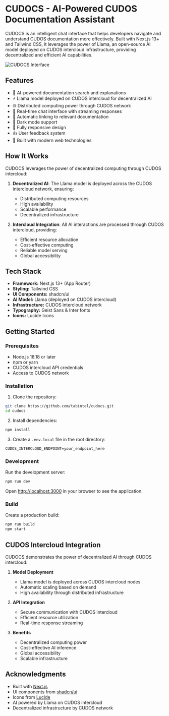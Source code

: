 # CUDOCS - AI-Powered CUDOS Documentation Assistant

CUDOCS is an intelligent chat interface that helps developers navigate and understand CUDOS documentation more effectively. Built with Next.js 13+ and Tailwind CSS, it leverages the power of Llama, an open-source AI model deployed on CUDOS intercloud infrastructure, providing decentralized and efficient AI capabilities.

![CUDOCS Interface](/placeholder.svg?height=400&width=800)

## Features

- 🤖 AI-powered documentation search and explanations
- ⚡ Llama model deployed on CUDOS intercloud for decentralized AI
- 🌐 Distributed computing power through CUDOS network
- 💬 Real-time chat interface with streaming responses
- 🔗 Automatic linking to relevant documentation
- 🌙 Dark mode support
- 📱 Fully responsive design
- 👍 User feedback system
- 🚀 Built with modern web technologies

## How It Works

CUDOCS leverages the power of decentralized computing through CUDOS intercloud:

1. **Decentralized AI**: The Llama model is deployed across the CUDOS intercloud network, ensuring:
   - Distributed computing resources
   - High availability
   - Scalable performance
   - Decentralized infrastructure

2. **Intercloud Integration**: All AI interactions are processed through CUDOS intercloud, providing:
   - Efficient resource allocation
   - Cost-effective computing
   - Reliable model serving
   - Global accessibility

## Tech Stack

- **Framework:** Next.js 13+ (App Router)
- **Styling:** Tailwind CSS
- **UI Components:** shadcn/ui
- **AI Model:** Llama (deployed on CUDOS intercloud)
- **Infrastructure:** CUDOS intercloud network
- **Typography:** Geist Sans & Inter fonts
- **Icons:** Lucide Icons

## Getting Started

### Prerequisites

- Node.js 18.18 or later
- npm or yarn
- CUDOS intercloud API credentials
- Access to CUDOS network

### Installation

1. Clone the repository:
```bash
git clone https://github.com/tabintel/cudocs.git
cd cudocs
```

2. Install dependencies:
```bash
npm install
```

3. Create a `.env.local` file in the root directory:
```plaintext
CUDOS_INTERCLOUD_ENDPOINT=your_endpoint_here
```

### Development

Run the development server:
```bash
npm run dev
```

Open [http://localhost:3000](http://localhost:3000) in your browser to see the application.

### Build

Create a production build:
```bash
npm run build
npm start
```

## CUDOS Intercloud Integration

CUDOCS demonstrates the power of decentralized AI through CUDOS intercloud:

1. **Model Deployment**
   - Llama model is deployed across CUDOS intercloud nodes
   - Automatic scaling based on demand
   - High availability through distributed infrastructure

2. **API Integration**
   - Secure communication with CUDOS intercloud
   - Efficient resource utilization
   - Real-time response streaming

3. **Benefits**
   - Decentralized computing power
   - Cost-effective AI inference
   - Global accessibility
   - Scalable infrastructure

## Acknowledgments

- Built with [Next.js](https://nextjs.org/)
- UI components from [shadcn/ui](https://ui.shadcn.com/)
- Icons from [Lucide](https://lucide.dev/)
- AI powered by Llama on CUDOS intercloud
- Decentralized infrastructure by CUDOS network